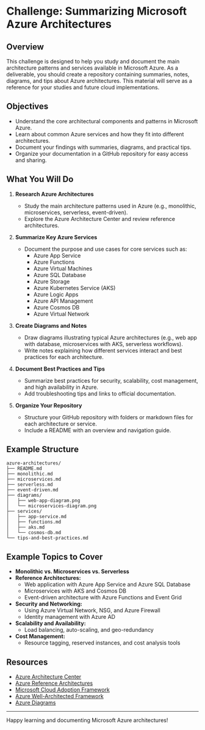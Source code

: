 # Challenge: Summarizing Microsoft Azure Architectures

## Overview

This challenge is designed to help you study and document the main architecture patterns and services available in Microsoft Azure. As a deliverable, you should create a repository containing summaries, notes, diagrams, and tips about Azure architectures. This material will serve as a reference for your studies and future cloud implementations.

## Objectives

- Understand the core architectural components and patterns in Microsoft Azure.
- Learn about common Azure services and how they fit into different architectures.
- Document your findings with summaries, diagrams, and practical tips.
- Organize your documentation in a GitHub repository for easy access and sharing.

## What You Will Do

1. **Research Azure Architectures**
   - Study the main architecture patterns used in Azure (e.g., monolithic, microservices, serverless, event-driven).
   - Explore the Azure Architecture Center and review reference architectures.

2. **Summarize Key Azure Services**
   - Document the purpose and use cases for core services such as:
     - Azure App Service
     - Azure Functions
     - Azure Virtual Machines
     - Azure SQL Database
     - Azure Storage
     - Azure Kubernetes Service (AKS)
     - Azure Logic Apps
     - Azure API Management
     - Azure Cosmos DB
     - Azure Virtual Network

3. **Create Diagrams and Notes**
   - Draw diagrams illustrating typical Azure architectures (e.g., web app with database, microservices with AKS, serverless workflows).
   - Write notes explaining how different services interact and best practices for each architecture.

4. **Document Best Practices and Tips**
   - Summarize best practices for security, scalability, cost management, and high availability in Azure.
   - Add troubleshooting tips and links to official documentation.

5. **Organize Your Repository**
   - Structure your GitHub repository with folders or markdown files for each architecture or service.
   - Include a README with an overview and navigation guide.

## Example Structure

```
azure-architectures/
├── README.md
├── monolithic.md
├── microservices.md
├── serverless.md
├── event-driven.md
├── diagrams/
│   ├── web-app-diagram.png
│   └── microservices-diagram.png
├── services/
│   ├── app-service.md
│   ├── functions.md
│   ├── aks.md
│   └── cosmos-db.md
└── tips-and-best-practices.md
```

## Example Topics to Cover

- **Monolithic vs. Microservices vs. Serverless**
- **Reference Architectures:**  
  - Web application with Azure App Service and Azure SQL Database  
  - Microservices with AKS and Cosmos DB  
  - Event-driven architecture with Azure Functions and Event Grid  
- **Security and Networking:**  
  - Using Azure Virtual Network, NSG, and Azure Firewall  
  - Identity management with Azure AD  
- **Scalability and Availability:**  
  - Load balancing, auto-scaling, and geo-redundancy  
- **Cost Management:**  
  - Resource tagging, reserved instances, and cost analysis tools

## Resources

- [Azure Architecture Center](https://learn.microsoft.com/en-us/azure/architecture/)
- [Azure Reference Architectures](https://learn.microsoft.com/en-us/azure/architecture/reference-architectures/)
- [Microsoft Cloud Adoption Framework](https://learn.microsoft.com/en-us/azure/cloud-adoption-framework/)
- [Azure Well-Architected Framework](https://learn.microsoft.com/en-us/azure/architecture/framework/)
- [Azure Diagrams](https://learn.microsoft.com/en-us/azure/architecture/icons/)

---

Happy learning and documenting Microsoft Azure architectures!
